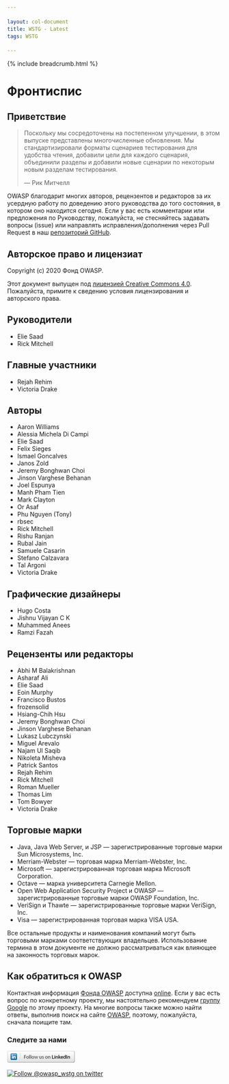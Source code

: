 ```yaml
---

layout: col-document
title: WSTG - Latest
tags: WSTG

---
```


{% include breadcrumb.html %}
# Фронтиспис

## Приветствие

> Поскольку мы сосредоточены на постепенном улучшении, в этом выпуске представлены многочисленные обновления. Мы стандартизировали форматы сценариев тестирования для удобства чтения, добавили цели для каждого сценария, объединили разделы и добавили новые сценарии по некоторым новым разделам тестирования.
>
> — Рик Митчелл

OWASP благодарит многих авторов, рецензентов и редакторов за их усердную работу по доведению этого руководства до того состояния, в котором оно находится сегодня. Если у вас есть комментарии или предложения по Руководству, пожалуйста, не стесняйтесь задавать вопросы (issue) или направлять исправления/дополнения через Pull Request в наш [репозиторий GitHub](https://github.com/OWASP/wstg/).

## Авторское право и лицензиат

Copyright (c) 2020 Фонд OWASP.

Этот документ выпущен под [лицензией Creative Commons 4.0](https://creativecommons.org/licenses/by-sa/4.0/). Пожалуйста, примите к сведению условия лицензирования и авторского права.

## Руководители

- Elie Saad
- Rick Mitchell

## Главные участники

- Rejah Rehim
- Victoria Drake

## Авторы

- Aaron Williams
- Alessia Michela Di Campi
- Elie Saad
- Felix Sieges
- Ismael Goncalves
- Janos Zold
- Jeremy Bonghwan Choi
- Jinson Varghese Behanan
- Joel Espunya
- Manh Pham Tien
- Mark Clayton
- Or Asaf
- Phu Nguyen (Tony)
- rbsec
- Rick Mitchell
- Rishu Ranjan
- Rubal Jain
- Samuele Casarin
- Stefano Calzavara
- Tal Argoni
- Victoria Drake

## Графические дизайнеры

- Hugo Costa
- Jishnu Vijayan C K
- Muhammed Anees
- Ramzi Fazah

## Рецензенты или редакторы

- Abhi M Balakrishnan
- Asharaf Ali
- Elie Saad
- Eoin Murphy
- Francisco Bustos
- frozensolid
- Hsiang-Chih Hsu
- Jeremy Bonghwan Choi
- Jinson Varghese Behanan
- Lukasz Lubczynski
- Miguel Arevalo
- Najam Ul Saqib
- Nikoleta Misheva
- Patrick Santos
- Rejah Rehim
- Rick Mitchell
- Roman Mueller
- Thomas Lim
- Tom Bowyer
- Victoria Drake

## Торговые марки

- Java, Java Web Server, и JSP — зарегистрированные торговые марки Sun Microsystems, Inc.
- Merriam-Webster — торговая марка Merriam-Webster, Inc.
- Microsoft — зарегистрированная торговая марка Microsoft Corporation.
- Octave — марка университета Carnegie Mellon.
- Open Web Application Security Project и OWASP — зарегистрированные торговые марки OWASP Foundation, Inc.
- VeriSign и Thawte — зарегистрированные торговые марки VeriSign, Inc.
- Visa — зарегистрированная торговая марка VISA USA.

Все остальные продукты и наименования компаний могут быть торговыми марками соответствующих владельцев. Использование термина в этом документе не должно рассматриваться как влияющее на законность торговых марок.

## Как обратиться к OWASP

Контактная информация [Фонда OWASP](https://owasp.org/) доступна [online](https://owasp.org/contact/). Если у вас есть вопрос по конкретному проекту, мы настоятельно рекомендуем [группу Google](https://groups.google.com/a/owasp.org/forum/) по этому проекту. На многие вопросы также можно найти ответы, выполнив поиск на сайте [OWASP](https://owasp.org/), поэтому, пожалуйста, сначала поищите там.

### Следите за нами

[![Follow OWASP on LinkedIn](images/follow_badge.png)](https://www.linkedin.com/company/owasp/)

[![Follow @owasp_wstg on twitter](https://img.shields.io/twitter/follow/owasp_wstg?style=social)](https://twitter.com/owasp_wstg)
